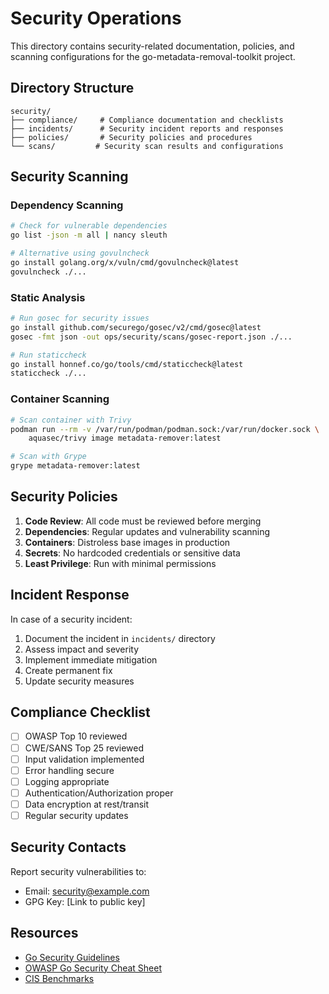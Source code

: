 # Security Operations

This directory contains security-related documentation, policies, and scanning configurations for the go-metadata-removal-toolkit project.

## Directory Structure

```
security/
├── compliance/     # Compliance documentation and checklists
├── incidents/      # Security incident reports and responses
├── policies/       # Security policies and procedures
└── scans/         # Security scan results and configurations
```

## Security Scanning

### Dependency Scanning
```bash
# Check for vulnerable dependencies
go list -json -m all | nancy sleuth

# Alternative using govulncheck
go install golang.org/x/vuln/cmd/govulncheck@latest
govulncheck ./...
```

### Static Analysis
```bash
# Run gosec for security issues
go install github.com/securego/gosec/v2/cmd/gosec@latest
gosec -fmt json -out ops/security/scans/gosec-report.json ./...

# Run staticcheck
go install honnef.co/go/tools/cmd/staticcheck@latest
staticcheck ./...
```

### Container Scanning
```bash
# Scan container with Trivy
podman run --rm -v /var/run/podman/podman.sock:/var/run/docker.sock \
    aquasec/trivy image metadata-remover:latest

# Scan with Grype
grype metadata-remover:latest
```

## Security Policies

1. **Code Review**: All code must be reviewed before merging
2. **Dependencies**: Regular updates and vulnerability scanning
3. **Containers**: Distroless base images in production
4. **Secrets**: No hardcoded credentials or sensitive data
5. **Least Privilege**: Run with minimal permissions

## Incident Response

In case of a security incident:
1. Document the incident in `incidents/` directory
2. Assess impact and severity
3. Implement immediate mitigation
4. Create permanent fix
5. Update security measures

## Compliance Checklist

- [ ] OWASP Top 10 reviewed
- [ ] CWE/SANS Top 25 reviewed
- [ ] Input validation implemented
- [ ] Error handling secure
- [ ] Logging appropriate
- [ ] Authentication/Authorization proper
- [ ] Data encryption at rest/transit
- [ ] Regular security updates

## Security Contacts

Report security vulnerabilities to:
- Email: security@example.com
- GPG Key: [Link to public key]

## Resources

- [Go Security Guidelines](https://golang.org/doc/security)
- [OWASP Go Security Cheat Sheet](https://cheatsheetseries.owasp.org/cheatsheets/Go_Language_Security_Cheat_Sheet.html)
- [CIS Benchmarks](https://www.cisecurity.org/)
